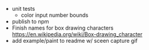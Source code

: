 - unit tests
    - color input number bounds
- publish to npm
- Finish names for box drawing characters
  <https://en.wikipedia.org/wiki/Box-drawing_character>
- add example/paint to readme w/ sceen capture gif
